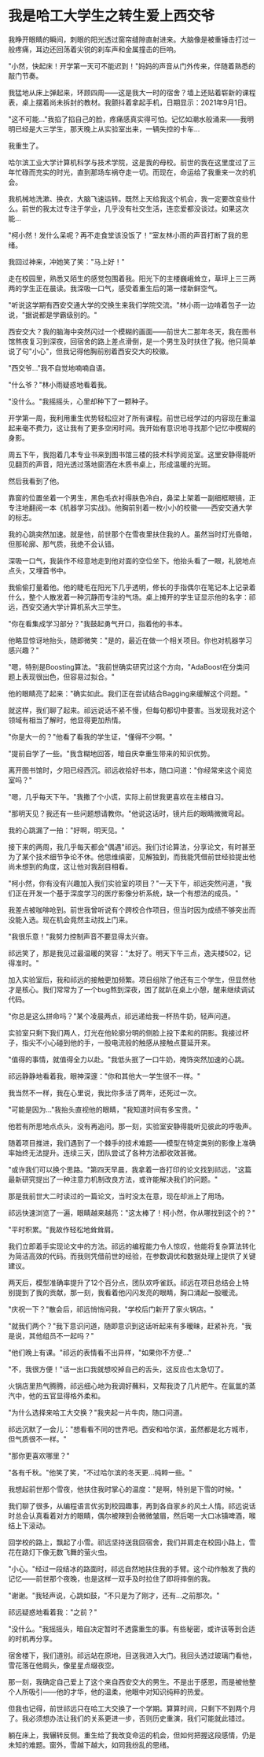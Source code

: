 # 我是哈工大学生之转生爱上西交爷

我睁开眼睛的瞬间，刺眼的阳光透过窗帘缝隙直射进来。大脑像是被重锤击打过一般疼痛，耳边还回荡着尖锐的刹车声和金属撞击的巨响。

"小然，快起床！开学第一天可不能迟到！"妈妈的声音从门外传来，伴随着熟悉的敲门节奏。

我猛地从床上弹起来，环顾四周——这是我大一时的宿舍？墙上还贴着崭新的课程表，桌上摆着尚未拆封的教材。我颤抖着拿起手机，日期显示：2021年9月1日。

"这不可能..."我掐了掐自己的脸，疼痛感真实得可怕。记忆如潮水般涌来——我明明已经是大三学生，那天晚上从实验室出来，一辆失控的卡车...

我重生了。

哈尔滨工业大学计算机科学与技术学院，这是我的母校。前世的我在这里度过了三年忙碌而充实的时光，直到那场车祸夺走一切。而现在，命运给了我重来一次的机会。

我机械地洗漱、换衣，大脑飞速运转。既然上天给我这个机会，我一定要改变些什么。前世的我太过专注于学业，几乎没有社交生活，连恋爱都没谈过。如果这次能...

"柯小然！发什么呆呢？再不走食堂该没饭了！"室友林小雨的声音打断了我的思绪。

我回过神来，冲她笑了笑："马上好！"

走在校园里，熟悉又陌生的感觉包围着我。阳光下的主楼巍峨耸立，草坪上三三两两的学生正在晨读。我深吸一口气，感受着重生后的第一缕新鲜空气。

"听说这学期有西安交通大学的交换生来我们学院交流。"林小雨一边啃着包子一边说，"据说都是学霸级别的。"

西安交大？我的脑海中突然闪过一个模糊的画面——前世大二那年冬天，我在图书馆熬夜复习到深夜，回宿舍的路上差点滑倒，是一个男生及时扶住了我。他只简单说了句"小心"，但我记得他胸前别着西安交大的校徽。

"西交爷..."我不自觉地喃喃自语。

"什么爷？"林小雨疑惑地看着我。

"没什么。"我摇摇头，心里却种下了一颗种子。

开学第一周，我利用重生优势轻松应对了所有课程。前世已经学过的内容现在重温起来毫不费力，这让我有了更多空闲时间。我开始有意识地寻找那个记忆中模糊的身影。

周五下午，我抱着几本专业书来到图书馆三楼的技术科学阅览室。这里安静得能听见翻页的声音，阳光透过落地窗洒在木质书桌上，形成温暖的光斑。

然后我看到了他。

靠窗的位置坐着一个男生，黑色毛衣衬得肤色冷白，鼻梁上架着一副细框眼镜，正专注地翻阅一本《机器学习实战》。他胸前别着一枚小小的校徽——西安交通大学的标志。

我的心跳突然加速。就是他，前世那个在雪夜里扶住我的人。虽然当时灯光昏暗，但那轮廓、那气质，我绝不会认错。

深吸一口气，我装作不经意地走到他对面的空位坐下。他抬头看了一眼，礼貌地点点头，又埋首书中。

我偷偷打量着他。他的睫毛在阳光下几乎透明，修长的手指偶尔在笔记本上记录着什么，整个人散发着一种沉静而专注的气场。桌上摊开的学生证显示他的名字：祁远，西安交通大学计算机系大三学生。

"你在看集成学习部分？"我鼓起勇气开口，指着他的书本。

他略显惊讶地抬头，随即微笑："是的，最近在做一个相关项目。你也对机器学习感兴趣？"

"嗯，特别是Boosting算法。"我前世确实研究过这个方向，"AdaBoost在分类问题上表现很出色，但容易过拟合。"

他的眼睛亮了起来："确实如此。我们正在尝试结合Bagging来缓解这个问题。"

就这样，我们聊了起来。祁远说话不紧不慢，但每句都切中要害。当发现我对这个领域有相当了解时，他显得更加热情。

"你是大一的？"他看了看我的学生证，"懂得不少啊。"

"提前自学了一些。"我含糊地回答，暗自庆幸重生带来的知识优势。

离开图书馆时，夕阳已经西沉。祁远收拾好书本，随口问道："你经常来这个阅览室吗？"

"嗯，几乎每天下午。"我撒了个小谎，实际上前世我更喜欢在主楼自习。

"那明天见？我还有一些问题想请教你。"他说这话时，镜片后的眼睛微微弯起。

我的心跳漏了一拍："好啊，明天见。"

接下来的两周，我几乎每天都会"偶遇"祁远。我们讨论算法，分享论文，有时甚至为了某个技术细节争论不休。他思维缜密，见解独到，而我能凭借前世经验提出他尚未想到的角度，这让他对我刮目相看。

"柯小然，你有没有兴趣加入我们实验室的项目？"一天下午，祁远突然问道，"我们正在开发一个基于深度学习的医疗影像分析系统，缺一个有想法的成员。"

我差点被咖啡呛到。前世我曾听说有个跨校合作项目，但当时因为成绩不够突出而没能入选。现在机会竟然主动找上门来。

"我很乐意！"我努力控制声音不要显得太兴奋。

祁远笑了，那是我见过最温暖的笑容："太好了。明天下午三点，逸夫楼502，记得准时。"

加入实验室后，我和祁远的接触更加频繁。项目组除了他还有三个学生，但显然他才是核心。我们常常为了一个bug熬到深夜，困了就趴在桌上小憩，醒来继续调试代码。

"你总是这么拼命吗？"某个凌晨两点，祁远递给我一杯热牛奶，轻声问道。

实验室只剩下我们两人，灯光在他轮廓分明的侧脸上投下柔和的阴影。我接过杯子，指尖不小心碰到他的手，一股电流般的触感从接触点蔓延开来。

"值得的事情，就值得全力以赴。"我低头抿了一口牛奶，掩饰突然加速的心跳。

祁远静静地看着我，眼神深邃："你和其他大一学生很不一样。"

我当然不一样，我在心里说，我比你多活了两年，还死过一次。

"可能是因为..."我抬头直视他的眼睛，"我知道时间有多宝贵。"

他若有所思地点点头，没有再追问。那一刻，实验室安静得能听见彼此的呼吸声。

随着项目推进，我们遇到了一个棘手的技术难题——模型在特定类别的影像上准确率始终无法提升。连续三天，团队尝试了各种方法都收效甚微。

"或许我们可以换个思路。"第四天早晨，我拿着一沓打印的论文找到祁远，"这篇最新研究提出了一种注意力机制改良方法，或许能解决我们的问题。"

那是我前世大二时读过的一篇论文，当时没太在意，现在却派上了用场。

祁远快速浏览了一遍，眼睛越来越亮："这太棒了！柯小然，你从哪找到这个的？"

"平时积累。"我故作轻松地耸耸肩。

我们立即着手实现论文中的方法。祁远的编程能力令人惊叹，他能将复杂算法转化为简洁高效的代码。而我则凭借前世的经验，在参数调优和数据处理上提供了关键建议。

两天后，模型准确率提升了12个百分点，团队欢呼雀跃。祁远在项目总结会上特别提到了我的贡献，那一刻，我看着他闪闪发亮的眼睛，胸口涌起一股暖流。

"庆祝一下？"散会后，祁远悄悄问我，"学校后门新开了家火锅店。"

"就我们两个？"我下意识问道，随即意识到这话听起来有多暧昧，赶紧补充，"我是说，其他组员不一起吗？"

"他们晚上有课。"祁远的表情看不出异样，"如果你不方便..."

"不，我很方便！"话一出口我就想咬掉自己的舌头，这反应也太急切了。

火锅店里热气腾腾，祁远细心地为我调好蘸料，又帮我烫了几片肥牛。在氤氲的蒸汽中，他的五官显得格外柔和。

"为什么选择来哈工大交换？"我夹起一片牛肉，随口问道。

祁远沉默了一会儿："想看看不同的世界吧。西安和哈尔滨，虽然都是北方城市，但气质很不一样。"

"那你更喜欢哪里？"

"各有千秋。"他笑了笑，"不过哈尔滨的冬天更...纯粹一些。"

我想起前世那个雪夜，他扶住我时掌心的温度："是啊，特别是下雪的时候。"

我们聊了很多，从编程语言优劣到校园趣事，再到各自家乡的风土人情。祁远说话时总会认真看着对方的眼睛，偶尔被辣到会微微皱眉，然后喝一大口冰镇啤酒，喉结上下滚动。

回学校的路上，飘起了小雪。祁远坚持送我回宿舍，我们并肩走在校园小路上，雪花在路灯下像无数飞舞的萤火虫。

"小心。"经过一段结冰的路面时，祁远自然地扶住我的手臂。这个动作触发了我的记忆——前世那个夜晚，也是这样一双手及时拉住了即将摔倒的我。

"谢谢。"我轻声说，心跳如鼓，"不只是为了刚才，还有...之前那次。"

祁远疑惑地看着我："之前？"

"没什么。"我摇摇头，暗自决定暂时不透露重生的事。有些秘密，或许该等到合适的时机再分享。

宿舍楼下，我们道别。祁远站在原地，目送我进入大门。我回头透过玻璃门看他，雪花落在他肩头，像星星点缀夜空。

那一刻，我确定自己爱上了这个来自西安交大的男生。不是出于感恩，而是被他整个人所吸引——他的才华，他的温柔，他眼中对知识纯粹的热爱。

但我也记得，前世祁远只在哈工大交换了一个学期。算算时间，只剩下不到两个月了。我必须想办法让我们的关系更进一步，否则历史重演，我们可能就此错过。

躺在床上，我辗转反侧。重生给了我改变命运的机会，但如何把握这段感情，仍是未知的难题。窗外，雪越下越大，如同我纷乱的思绪。
